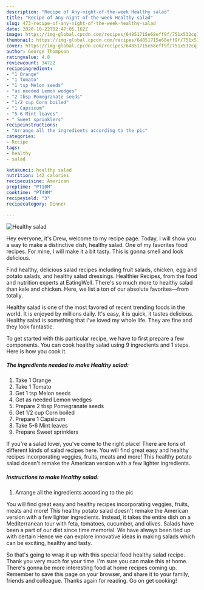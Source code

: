 ```yaml
---
description: "Recipe of Any-night-of-the-week Healthy salad"
title: "Recipe of Any-night-of-the-week Healthy salad"
slug: 473-recipe-of-any-night-of-the-week-healthy-salad
date: 2020-10-22T02:47:05.162Z
image: https://img-global.cpcdn.com/recipes/64851715e68eff9f/751x532cq70/healthy-salad-recipe-main-photo.jpg
thumbnail: https://img-global.cpcdn.com/recipes/64851715e68eff9f/751x532cq70/healthy-salad-recipe-main-photo.jpg
cover: https://img-global.cpcdn.com/recipes/64851715e68eff9f/751x532cq70/healthy-salad-recipe-main-photo.jpg
author: George Thompson
ratingvalue: 4.8
reviewcount: 34722
recipeingredient:
- "1 Orange"
- "1 Tomato"
- "1 tsp Melon seeds"
- "as needed Lemon wedges"
- "2 tbsp Pomegranate seeds"
- "1/2 cup Corn boiled"
- "1 Capsicum"
- "5-6 Mint leaves"
- " Sweet sprinklers"
recipeinstructions:
- "Arrange all the ingredients according to the pic"
categories:
- Recipe
tags:
- healthy
- salad

katakunci: healthy salad 
nutrition: 142 calories
recipecuisine: American
preptime: "PT10M"
cooktime: "PT49M"
recipeyield: "3"
recipecategory: Dinner

---
```



![Healthy salad](https://img-global.cpcdn.com/recipes/64851715e68eff9f/751x532cq70/healthy-salad-recipe-main-photo.jpg)

Hey everyone, it's Drew, welcome to my recipe page. Today, I will show you a way to make a distinctive dish, healthy salad. One of my favorites food recipes. For mine, I will make it a bit tasty. This is gonna smell and look delicious.

Find healthy, delicious salad recipes including fruit salads, chicken, egg and potato salads, and healthy salad dressings. Healthier Recipes, from the food and nutrition experts at EatingWell. There&#39;s so much more to healthy salad than kale and chicken. Here, we list a ton of our absolute favorites—from totally.

Healthy salad is one of the most favored of recent trending foods in the world. It is enjoyed by millions daily. It's easy, it is quick, it tastes delicious. Healthy salad is something that I've loved my whole life. They are fine and they look fantastic.


To get started with this particular recipe, we have to first prepare a few components. You can cook healthy salad using 9 ingredients and 1 steps. Here is how you cook it.

<!--inarticleads1-->

##### The ingredients needed to make Healthy salad:

1. Take 1 Orange
1. Take 1 Tomato
1. Get 1 tsp Melon seeds
1. Get as needed Lemon wedges
1. Prepare 2 tbsp Pomegranate seeds
1. Get 1/2 cup Corn boiled
1. Prepare 1 Capsicum
1. Take 5-6 Mint leaves
1. Prepare  Sweet sprinklers


If you&#39;re a salad lover, you&#39;ve come to the right place! There are tons of different kinds of salad recipes here. You will find great easy and healthy recipes incorporating veggies, fruits, meats and more! This healthy potato salad doesn&#39;t remake the American version with a few lighter ingredients. 

<!--inarticleads2-->

##### Instructions to make Healthy salad:

1. Arrange all the ingredients according to the pic


You will find great easy and healthy recipes incorporating veggies, fruits, meats and more! This healthy potato salad doesn&#39;t remake the American version with a few lighter ingredients. Instead, it takes the entire dish on a Mediterranean tour with feta, tomatoes, cucumber, and olives. Salads have been a part of our diet since time memorial. We have always been tied up with certain Hence we can explore innovative ideas in making salads which can be exciting, healthy and tasty. 

So that's going to wrap it up with this special food healthy salad recipe. Thank you very much for your time. I'm sure you can make this at home. There's gonna be more interesting food at home recipes coming up. Remember to save this page on your browser, and share it to your family, friends and colleague. Thanks again for reading. Go on get cooking!
